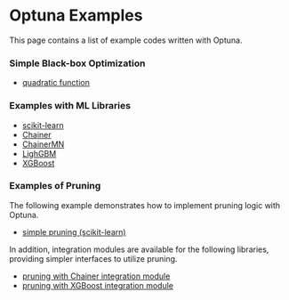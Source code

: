 Optuna Examples
================

This page contains a list of example codes written with Optuna.

### Simple Black-box Optimization

* [quadratic function](./quadratic_simple.py)

### Examples with ML Libraries

* [scikit-learn](./sklearn_simple.py)
* [Chainer](./chainer_simple.py)
* [ChainerMN](./chainermn_simple.py)
* [LighGBM](./lightgbm_simple.py)
* [XGBoost](./xgboost_simple.py)

### Examples of Pruning

The following example demonstrates how to implement pruning logic with Optuna.

* [simple pruning (scikit-learn)](./pruning/pruning_simple.py)

In addition, integration modules are available for the following libraries, providing simpler interfaces to utilize pruning.

* [pruning with Chainer integration module](./pruning/pruning_chainer_integration.py)
* [pruning with XGBoost integration module](./pruning/pruning_xgboost_integration.py)

